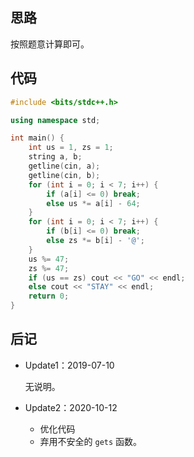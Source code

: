 ## 思路

按照题意计算即可。

## 代码

```cpp
#include <bits/stdc++.h>

using namespace std;

int main() {
    int us = 1, zs = 1;
    string a, b;
    getline(cin, a);
    getline(cin, b);
    for (int i = 0; i < 7; i++) {
        if (a[i] <= 0) break;
        else us *= a[i] - 64;
    }
    for (int i = 0; i < 7; i++) {
        if (b[i] <= 0) break;
        else zs *= b[i] - '@';
    }
    us %= 47;
    zs %= 47;
    if (us == zs) cout << "GO" << endl;
    else cout << "STAY" << endl;
    return 0;
}
```

## 后记

-   Update1：2019-07-10

    无说明。

-   Update2：2020-10-12

    -   优化代码
    -   弃用不安全的 `gets` 函数。
